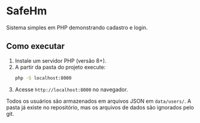 # SafeHm

Sistema simples em PHP demonstrando cadastro e login.

## Como executar

1. Instale um servidor PHP (versão 8+).
2. A partir da pasta do projeto execute:
   ```bash
   php -S localhost:8000
   ```
3. Acesse `http://localhost:8000` no navegador.

Todos os usuários são armazenados em arquivos JSON em `data/users/`. A pasta já existe no repositório, mas os arquivos de dados são ignorados pelo git.
